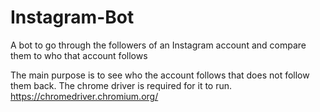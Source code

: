 # Instagram-Bot
A bot to go through the followers of an Instagram account and compare them to who that account follows

The main purpose is to see who the account follows that does not follow them back. The chrome driver is required for it to run. 
https://chromedriver.chromium.org/
